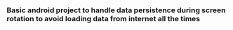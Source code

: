 ###  Basic android project to handle data persistence during screen rotation to avoid loading data from internet all the times
